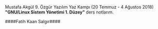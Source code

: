 Mustafa Akgül 9. Özgür Yazılım Yaz Kampı (20 Temmuz - 4 Ağustos 2018) **"GNU/Linux Sistem Yönetimi 1. Düzey"** ders notlarım.

####Fatih Kaan Salgır####
